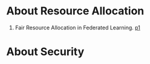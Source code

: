 # About Resource Allocation
1. Fair Resource Allocation in Federated Learning. [p1](https://arxiv.org/abs/1905.10497)
# About Security
